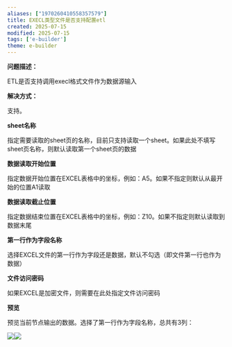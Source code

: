 ```yaml
---
aliases: ["1970260410558357579"]
title: EXECL类型文件是否支持配置etl
created: 2025-07-15
modified: 2025-07-15
tags: ['e-builder']
theme: e-builder
---
```


**问题描述：**

ETL是否支持调用execl格式文件作为数据源输入

**解决方式：**

支持。

**sheet名称**

指定需要读取的sheet页的名称，目前只支持读取一个sheet。如果此处不填写sheet页名称，则默认读取第一个sheet页的数据

**数据读取开始位置**

指定数据开始位置在EXCEL表格中的坐标，例如：A5。如果不指定则默认从最开始的位置A1读取

**数据读取截止位置**

指定数据结束位置在EXCEL表格中的坐标，例如：Z10。如果不指定则默认读取到数据末尾

**第一行作为字段名称**

选择EXCEL文件的第一行作为字段还是数据，默认不勾选（即文件第一行也作为数据）

**文件访问密码**

如果EXCEL是加密文件，则需要在此处指定文件访问密码

**预览**

预览当前节点输出的数据。选择了第一行作为字段名称，总共有3列：

![](072691da84d6ffdfff606d17eb613117.jpg)![](https://myhelpdoc.oss-cn-heyuan.aliyuncs.com/mdimages/244975685f06eb0cc9d2515b01744350.jpg)
